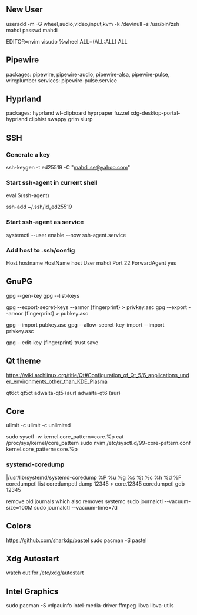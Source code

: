 ## New User

useradd -m -G wheel,audio,video,input,kvm -k /dev/null -s /usr/bin/zsh mahdi
passwd mahdi

EDITOR=nvim visudo
%wheel ALL=(ALL:ALL) ALL

## Pipewire

packages: pipewire, pipewire-audio, pipewire-alsa, pipewire-pulse, wireplumber
services: pipewire-pulse.service

## Hyprland

packages: hyprland wl-clipboard hyprpaper fuzzel xdg-desktop-portal-hyprland cliphist swappy grim slurp

## SSH

### Generate a key

ssh-keygen -t ed25519 -C "mahdi.se@yahoo.com"

### Start ssh-agent in current shell

eval $(ssh-agent)

ssh-add ~/.ssh/id_ed25519

### Start ssh-agent as service

systemctl --user enable --now ssh-agent.service

### Add host to .ssh/config

Host hostname
HostName host
User mahdi
Port 22
ForwardAgent yes

## GnuPG

gpg --gen-key
gpg --list-keys

gpg --export-secret-keys --armor {fingerprint} > privkey.asc
gpg --export --armor {fingerprint} > pubkey.asc

gpg --import pubkey.asc
gpg --allow-secret-key-import --import privkey.asc

gpg --edit-key {fingerprint}
trust
save

## Qt theme

https://wiki.archlinux.org/title/Qt#Configuration_of_Qt_5/6_applications_under_environments_other_than_KDE_Plasma

qt6ct
qt5ct
adwaita-qt5 (aur)
adwaita-qt6 (aur)

## Core

ulimit -c
ulimit -c unlimited

sudo sysctl -w kernel.core_pattern=core.%p
cat /proc/sys/kernel/core_pattern
sudo nvim /etc/sysctl.d/99-core-pattern.conf
kernel.core_pattern=core.%p

### systemd-coredump

|/usr/lib/systemd/systemd-coredump %P %u %g %s %t %c %h %d %F
coredumpctl list
coredumpctl dump 12345 > core.12345
coredumpctl gdb 12345

remove old journals which also removes systemc
sudo journalctl --vacuum-size=100M
sudo journalctl --vacuum-time=7d

## Colors

https://github.com/sharkdp/pastel
sudo pacman -S pastel

## Xdg Autostart

watch out for /etc/xdg/autostart

## Intel Graphics

sudo pacman -S vdpauinfo intel-media-driver ffmpeg libva libva-utils
